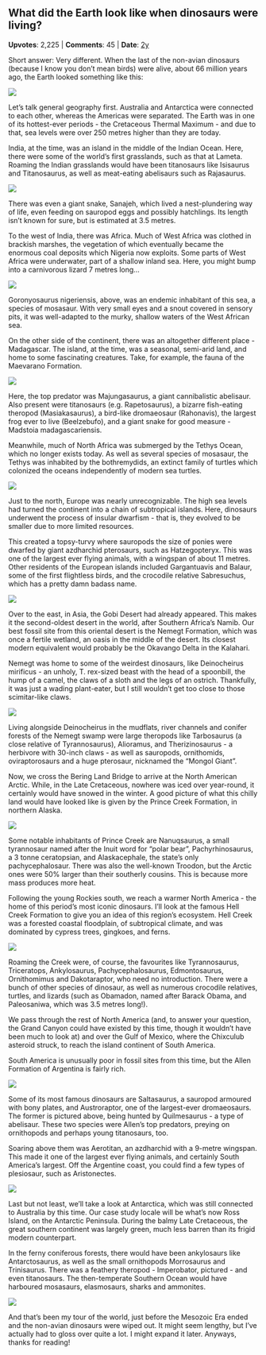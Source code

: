 ## What did the Earth look like when dinosaurs were living?
    
**Upvotes**: 2,225 | **Comments**: 45 | **Date**: [2y](https://www.quora.com/What-did-the-Earth-look-like-when-dinosaurs-were-living/answer/Gary-Meaney)

Short answer: Very different. When the last of the non-avian dinosaurs (because I know you don’t mean birds) were alive, about 66 million years ago, the Earth looked something like this:

![](https://qph.fs.quoracdn.net/main-qimg-810b2bd5348102add2f65292daa0b799-lq)

Let’s talk general geography first. Australia and Antarctica were connected to each other, whereas the Americas were separated. The Earth was in one of its hottest-ever periods - the Cretaceous Thermal Maximum - and due to that, sea levels were over 250 metres higher than they are today.

India, at the time, was an island in the middle of the Indian Ocean. Here, there were some of the world’s first grasslands, such as that at Lameta. Roaming the Indian grasslands would have been titanosaurs like Isisaurus and Titanosaurus, as well as meat-eating abelisaurs such as Rajasaurus.

![](https://qph.fs.quoracdn.net/main-qimg-f6305d156f2b2861cc1de1dc95685424-lq)

There was even a giant snake, Sanajeh, which lived a nest-plundering way of life, even feeding on sauropod eggs and possibly hatchlings. Its length isn’t known for sure, but is estimated at 3.5 metres.

To the west of India, there was Africa. Much of West Africa was clothed in brackish marshes, the vegetation of which eventually became the enormous coal deposits which Nigeria now exploits. Some parts of West Africa were underwater, part of a shallow inland sea. Here, you might bump into a carnivorous lizard 7 metres long…

![](https://qph.fs.quoracdn.net/main-qimg-0b355fc6d697f373a58ce3204d1658f4-pjlq)

Goronyosaurus nigeriensis, above, was an endemic inhabitant of this sea, a species of mosasaur. With very small eyes and a snout covered in sensory pits, it was well-adapted to the murky, shallow waters of the West African sea.

On the other side of the continent, there was an altogether different place - Madagascar. The island, at the time, was a seasonal, semi-arid land, and home to some fascinating creatures. Take, for example, the fauna of the Maevarano Formation.

![](https://qph.fs.quoracdn.net/main-qimg-a358aaab4752f4ba787787cf87a10e1b-lq)

Here, the top predator was Majungasaurus, a giant cannibalistic abelisaur. Also present were titanosaurs (e.g. Rapetosaurus), a bizarre fish-eating theropod (Masiakasaurus), a bird-like dromaeosaur (Rahonavis), the largest frog ever to live (Beelzebufo), and a giant snake for good measure - Madstoia madagascariensis.

Meanwhile, much of North Africa was submerged by the Tethys Ocean, which no longer exists today. As well as several species of mosasaur, the Tethys was inhabited by the bothremydids, an extinct family of turtles which colonized the oceans independently of modern sea turtles.

![](https://qph.fs.quoracdn.net/main-qimg-ce06f14e6b6cd3f8f93b4d7885395fbd-lq)

Just to the north, Europe was nearly unrecognizable. The high sea levels had turned the continent into a chain of subtropical islands. Here, dinosaurs underwent the process of insular dwarfism - that is, they evolved to be smaller due to more limited resources.

This created a topsy-turvy where sauropods the size of ponies were dwarfed by giant azdharchid pterosaurs, such as Hatzegopteryx. This was one of the largest ever flying animals, with a wingspan of about 11 metres. Other residents of the European islands included Gargantuavis and Balaur, some of the first flightless birds, and the crocodile relative Sabresuchus, which has a pretty damn badass name.

![](https://qph.fs.quoracdn.net/main-qimg-aae42f6784073fff50de0ad952f97430-lq)

Over to the east, in Asia, the Gobi Desert had already appeared. This makes it the second-oldest desert in the world, after Southern Africa’s Namib. Our best fossil site from this oriental desert is the Nemegt Formation, which was once a fertile wetland, an oasis in the middle of the desert. Its closest modern equivalent would probably be the Okavango Delta in the Kalahari.

Nemegt was home to some of the weirdest dinosaurs, like Deinocheirus mirificus \- an unholy, T. rex\-sized beast with the head of a spoonbill, the hump of a camel, the claws of a sloth and the legs of an ostrich. Thankfully, it was just a wading plant-eater, but I still wouldn’t get too close to those scimitar-like claws.

![](https://qph.fs.quoracdn.net/main-qimg-1536dba8310a18083c38b65f2f0260c4-lq)

Living alongside Deinocheirus in the mudflats, river channels and conifer forests of the Nemegt swamp were large theropods like Tarbosaurus (a close relative of Tyrannosaurus), Alioramus, and Therizinosaurus \- a herbivore with 30-inch claws - as well as sauropods, ornithomids, oviraptorosaurs and a huge pterosaur, nicknamed the “Mongol Giant”.

Now, we cross the Bering Land Bridge to arrive at the North American Arctic. While, in the Late Cretaceous, nowhere was iced over year-round, it certainly would have snowed in the winter. A good picture of what this chilly land would have looked like is given by the Prince Creek Formation, in northern Alaska.

![](https://qph.fs.quoracdn.net/main-qimg-218c39c0af9211a4eaba3107d294c142-lq)

Some notable inhabitants of Prince Creek are Nanuqsaurus, a small tyrannosaur named after the Inuit word for “polar bear”, Pachyrhinosaurus, a 3 tonne ceratopsian, and Alaskacephale, the state’s only pachycephalosaur. There was also the well-known Troodon, but the Arctic ones were 50% larger than their southerly cousins. This is because more mass produces more heat.

Following the young Rockies south, we reach a warmer North America - the home of this period’s most iconic dinosaurs. I’ll look at the famous Hell Creek Formation to give you an idea of this region’s ecosystem. Hell Creek was a forested coastal floodplain, of subtropical climate, and was dominated by cypress trees, gingkoes, and ferns.

![](https://qph.fs.quoracdn.net/main-qimg-bc7e84c36c1fc31f860cb6afeea46f53-lq)

Roaming the Creek were, of course, the favourites like Tyrannosaurus, Triceratops, Ankylosaurus, Pachycephalosaurus, Edmontosaurus, Ornithomimus and Dakotaraptor, who need no introduction. There were a bunch of other species of dinosaur, as well as numerous crocodile relatives, turtles, and lizards (such as Obamadon, named after Barack Obama, and Paleosaniwa, which was 3.5 metres long!).

We pass through the rest of North America (and, to answer your question, the Grand Canyon could have existed by this time, though it wouldn’t have been much to look at) and over the Gulf of Mexico, where the Chixculub asteroid struck, to reach the island continent of South America.

South America is unusually poor in fossil sites from this time, but the Allen Formation of Argentina is fairly rich.

![](https://qph.fs.quoracdn.net/main-qimg-c272d0d399526065b9cae958b1da86ad-lq)

Some of its most famous dinosaurs are Saltasaurus, a sauropod armoured with bony plates, and Austroraptor, one of the largest-ever dromaeosaurs. The former is pictured above, being hunted by Quilmesaurus - a type of abelisaur. These two species were Allen’s top predators, preying on ornithopods and perhaps young titanosaurs, too.

Soaring above them was Aerotitan, an azdharchid with a 9-metre wingspan. This made it one of the largest ever flying animals, and certainly South America’s largest. Off the Argentine coast, you could find a few types of plesiosaur, such as Aristonectes.

![](https://qph.fs.quoracdn.net/main-qimg-e1ac96d3d3a039ff81dcb1366c3a4407-lq)

Last but not least, we’ll take a look at Antarctica, which was still connected to Australia by this time. Our case study locale will be what’s now Ross Island, on the Antarctic Peninsula. During the balmy Late Cretaceous, the great southern continent was largely green, much less barren than its frigid modern counterpart.

In the ferny coniferous forests, there would have been ankylosaurs like Antarctosaurus, as well as the small ornithopods Morrosaurus and Trinisaurus. There was a feathery theropod - Imperobator, pictured \- and even titanosaurs. The then-temperate Southern Ocean would have harboured mosasaurs, elasmosaurs, sharks and ammonites.

![](https://qph.fs.quoracdn.net/main-qimg-873e7433fef0b9a0d7e896e24ebed3a8-lq)

And that’s been my tour of the world, just before the Mesozoic Era ended and the non-avian dinosaurs were wiped out. It might seem lengthy, but I’ve actually had to gloss over quite a lot. I might expand it later. Anyways, thanks for reading!

